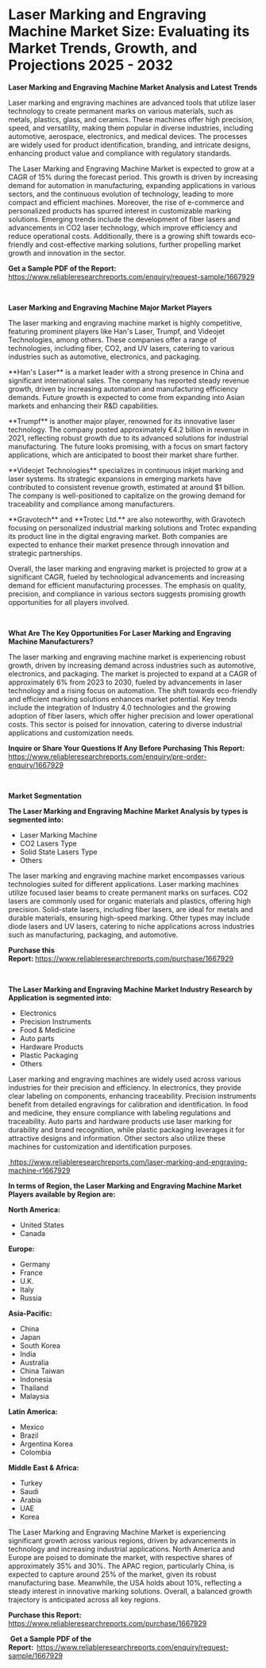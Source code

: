 <p><h1>Laser Marking and Engraving Machine Market Size: Evaluating its Market Trends, Growth, and Projections 2025 - 2032</h1></p><p><strong>Laser Marking and Engraving Machine Market Analysis and Latest Trends</strong></p>
<p><p>Laser marking and engraving machines are advanced tools that utilize laser technology to create permanent marks on various materials, such as metals, plastics, glass, and ceramics. These machines offer high precision, speed, and versatility, making them popular in diverse industries, including automotive, aerospace, electronics, and medical devices. The processes are widely used for product identification, branding, and intricate designs, enhancing product value and compliance with regulatory standards.</p><p>The Laser Marking and Engraving Machine Market is expected to grow at a CAGR of 15% during the forecast period. This growth is driven by increasing demand for automation in manufacturing, expanding applications in various sectors, and the continuous evolution of technology, leading to more compact and efficient machines. Moreover, the rise of e-commerce and personalized products has spurred interest in customizable marking solutions. Emerging trends include the development of fiber lasers and advancements in CO2 laser technology, which improve efficiency and reduce operational costs. Additionally, there is a growing shift towards eco-friendly and cost-effective marking solutions, further propelling market growth and innovation in the sector.</p></p>
<p><strong>Get a Sample PDF of the Report:&nbsp;</strong> <a href="https://www.reliableresearchreports.com/enquiry/request-sample/1667929?utm_campaign=3696&utm_medium=2&utm_source=Github&utm_content=ia&utm_term=17042025&utm_id=laser-marking-and-engraving-machine">https://www.reliableresearchreports.com/enquiry/request-sample/1667929</a></p>
<p>&nbsp;</p>
<p><strong>Laser Marking and Engraving Machine Major Market Players</strong></p>
<p><p>The laser marking and engraving machine market is highly competitive, featuring prominent players like Han's Laser, Trumpf, and Videojet Technologies, among others. These companies offer a range of technologies, including fiber, CO2, and UV lasers, catering to various industries such as automotive, electronics, and packaging.</p><p>**Han's Laser** is a market leader with a strong presence in China and significant international sales. The company has reported steady revenue growth, driven by increasing automation and manufacturing efficiency demands. Future growth is expected to come from expanding into Asian markets and enhancing their R&D capabilities.</p><p>**Trumpf** is another major player, renowned for its innovative laser technology. The company posted approximately €4.2 billion in revenue in 2021, reflecting robust growth due to its advanced solutions for industrial manufacturing. The future looks promising, with a focus on smart factory applications, which are anticipated to boost their market share further.</p><p>**Videojet Technologies** specializes in continuous inkjet marking and laser systems. Its strategic expansions in emerging markets have contributed to consistent revenue growth, estimated at around $1 billion. The company is well-positioned to capitalize on the growing demand for traceability and compliance among manufacturers.</p><p>**Gravotech** and **Trotec Ltd.** are also noteworthy, with Gravotech focusing on personalized industrial marking solutions and Trotec expanding its product line in the digital engraving market. Both companies are expected to enhance their market presence through innovation and strategic partnerships.</p><p>Overall, the laser marking and engraving market is projected to grow at a significant CAGR, fueled by technological advancements and increasing demand for efficient manufacturing processes. The emphasis on quality, precision, and compliance in various sectors suggests promising growth opportunities for all players involved.</p></p>
<p>&nbsp;</p>
<p><strong>What Are The Key Opportunities For Laser Marking and Engraving Machine Manufacturers?</strong></p>
<p><p>The laser marking and engraving machine market is experiencing robust growth, driven by increasing demand across industries such as automotive, electronics, and packaging. The market is projected to expand at a CAGR of approximately 6% from 2023 to 2030, fueled by advancements in laser technology and a rising focus on automation. The shift towards eco-friendly and efficient marking solutions enhances market potential. Key trends include the integration of Industry 4.0 technologies and the growing adoption of fiber lasers, which offer higher precision and lower operational costs. This sector is poised for innovation, catering to diverse industrial applications and customization needs.</p></p>
<p><strong>Inquire or Share Your Questions If Any Before Purchasing This Report:</strong> <a href="https://www.reliableresearchreports.com/enquiry/pre-order-enquiry/1667929?utm_campaign=3696&utm_medium=2&utm_source=Github&utm_content=ia&utm_term=17042025&utm_id=laser-marking-and-engraving-machine">https://www.reliableresearchreports.com/enquiry/pre-order-enquiry/1667929</a></p>
<p>&nbsp;</p>
<p><strong>Market Segmentation</strong></p>
<p><strong>The Laser Marking and Engraving Machine Market Analysis by types is segmented into:</strong></p>
<p><ul><li>Laser Marking Machine</li><li>CO2 Lasers Type</li><li>Solid State Lasers Type</li><li>Others</li></ul></p>
<p><p>The laser marking and engraving machine market encompasses various technologies suited for different applications. Laser marking machines utilize focused laser beams to create permanent marks on surfaces. CO2 lasers are commonly used for organic materials and plastics, offering high precision. Solid-state lasers, including fiber lasers, are ideal for metals and durable materials, ensuring high-speed marking. Other types may include diode lasers and UV lasers, catering to niche applications across industries such as manufacturing, packaging, and automotive.</p></p>
<p><strong>Purchase this Report:&nbsp;</strong><a href="https://www.reliableresearchreports.com/purchase/1667929?utm_campaign=3696&utm_medium=2&utm_source=Github&utm_content=ia&utm_term=17042025&utm_id=laser-marking-and-engraving-machine">https://www.reliableresearchreports.com/purchase/1667929</a></p>
<p>&nbsp;</p>
<p><strong>The Laser Marking and Engraving Machine Market Industry Research by Application is segmented into:</strong></p>
<p><ul><li>Electronics</li><li>Precision Instruments</li><li>Food & Medicine</li><li>Auto parts</li><li>Hardware Products</li><li>Plastic Packaging</li><li>Others</li></ul></p>
<p><p>Laser marking and engraving machines are widely used across various industries for their precision and efficiency. In electronics, they provide clear labeling on components, enhancing traceability. Precision instruments benefit from detailed engravings for calibration and identification. In food and medicine, they ensure compliance with labeling regulations and traceability. Auto parts and hardware products use laser marking for durability and brand recognition, while plastic packaging leverages it for attractive designs and information. Other sectors also utilize these machines for customization and identification purposes.</p></p>
<p><a href="https://www.reliableresearchreports.com/laser-marking-and-engraving-machine-r1667929?utm_campaign=3696&utm_medium=2&utm_source=Github&utm_content=ia&utm_term=17042025&utm_id=laser-marking-and-engraving-machine">&nbsp;https://www.reliableresearchreports.com/laser-marking-and-engraving-machine-r1667929</a></p>
<p><strong>In terms of Region, the Laser Marking and Engraving Machine Market Players available by Region are:</strong></p>
<p>
    <p> <strong> North America: </strong>
        <ul>
            <li>United States</li>
            <li>Canada</li>
        </ul>
        </p> 
    <p> <strong> Europe: </strong>
        <ul>
            <li>Germany</li>
            <li>France</li>
            <li>U.K.</li>
            <li>Italy</li>
            <li>Russia</li>
        </ul>
        </p> 
    <p> <strong> Asia-Pacific: </strong>
        <ul>
            <li>China</li>
            <li>Japan</li>
            <li>South Korea</li>
            <li>India</li>
            <li>Australia</li>
            <li>China Taiwan</li>
            <li>Indonesia</li>
            <li>Thailand</li>
            <li>Malaysia</li>
        </ul>
        </p> 
    <p> <strong> Latin America: </strong>
        <ul>
            <li>Mexico</li>
            <li>Brazil</li>
            <li>Argentina Korea</li>
            <li>Colombia</li>
        </ul>
        </p> 
    <p> <strong> Middle East & Africa: </strong>
        <ul>
            <li>Turkey</li>
            <li>Saudi</li>
            <li>Arabia</li>
            <li>UAE</li>
            <li>Korea</li>
        </ul>
    </p>
    </p>
<p><p>The Laser Marking and Engraving Machine Market is experiencing significant growth across various regions, driven by advancements in technology and increasing industrial applications. North America and Europe are poised to dominate the market, with respective shares of approximately 35% and 30%. The APAC region, particularly China, is expected to capture around 25% of the market, given its robust manufacturing base. Meanwhile, the USA holds about 10%, reflecting a steady interest in innovative marking solutions. Overall, a balanced growth trajectory is anticipated across all key regions.</p></p>
<p><strong>Purchase this Report: </strong><a href="https://www.reliableresearchreports.com/purchase/1667929?utm_campaign=3696&utm_medium=2&utm_source=Github&utm_content=ia&utm_term=17042025&utm_id=laser-marking-and-engraving-machine">https://www.reliableresearchreports.com/purchase/1667929</a></p>
<p>&nbsp;<strong>Get a Sample PDF of the Report:&nbsp;&nbsp;</strong><a href="https://www.reliableresearchreports.com/enquiry/request-sample/1667929?utm_campaign=3696&utm_medium=2&utm_source=Github&utm_content=ia&utm_term=17042025&utm_id=laser-marking-and-engraving-machine">https://www.reliableresearchreports.com/enquiry/request-sample/1667929</a></p>
<p><strong></strong></p>
<p><p></p><p></p><p></p></p>